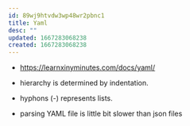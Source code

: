 ```yaml
---
id: 89wj9htvdw3wp48wr2pbnc1
title: Yaml
desc: ""
updated: 1667283068238
created: 1667283068238
---
```


- https://learnxinyminutes.com/docs/yaml/

- hierarchy is determined by indentation.
- hyphons (-) represents lists.
- parsing YAML file is little bit slower than json files

